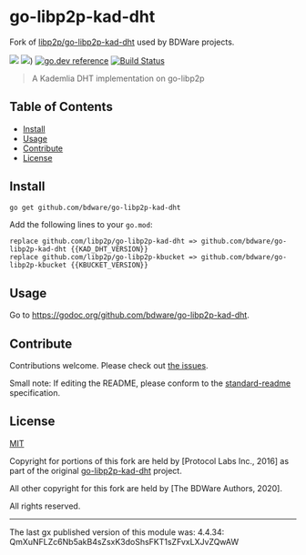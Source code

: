 # go-libp2p-kad-dht

Fork of [libp2p/go-libp2p-kad-dht](https://github.com/libp2p/go-libp2p-kad-dht) used by BDWare projects.

[![](https://img.shields.io/badge/made%20by-Protocol%20Labs-blue.svg?style=flat-square)](https://protocol.ai)
[![](https://img.shields.io/badge/project-BDWare-yellow.svg?style=flat-square)](https://bdware.org/))
[![go.dev reference](https://img.shields.io/badge/go.dev-reference-007d9c?logo=go&logoColor=white&style=flat-square)](https://pkg.go.dev/github.com/bdware/go-libp2p-kad-dht)
[![Build Status](https://travis-ci.com/BDWare/go-libp2p-kad-dht.svg?branch=master)](https://travis-ci.com/BDWare/go-libp2p-kad-dht)

> A Kademlia DHT implementation on go-libp2p

## Table of Contents

- [Install](#install)
- [Usage](#usage)
- [Contribute](#contribute)
- [License](#license)

## Install

```sh
go get github.com/bdware/go-libp2p-kad-dht
```

Add the following lines to your `go.mod`:
```
replace github.com/libp2p/go-libp2p-kad-dht => github.com/bdware/go-libp2p-kad-dht {{KAD_DHT_VERSION}}
replace github.com/libp2p/go-libp2p-kbucket => github.com/bdware/go-libp2p-kbucket {{KBUCKET_VERSION}}
``` 

## Usage

Go to https://godoc.org/github.com/bdware/go-libp2p-kad-dht.

## Contribute

Contributions welcome. Please check out [the issues](https://github.com/libp2p/go-libp2p-kad-dht/issues).

Small note: If editing the README, please conform to the [standard-readme](https://github.com/RichardLitt/standard-readme) specification.

## License

[MIT](LICENSE)

Copyright for portions of this fork are held by [Protocol Labs Inc., 2016] as
part of the original [go-libp2p-kad-dht](https://github.com/libp2p/go-libp2p-kad-dht) project.

All other copyright for this fork are held by [The BDWare Authors, 2020].

All rights reserved.

---

The last gx published version of this module was: 4.4.34: QmXuNFLZc6Nb5akB4sZsxK3doShsFKT1sZFvxLXJvZQwAW
